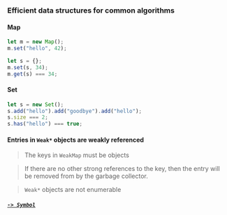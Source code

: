 ### Efficient data structures for common algorithms

#### Map

```JavaScript
let m = new Map();
m.set("hello", 42);

let s = {};
m.set(s, 34);
m.get(s) === 34;
```

#### Set

```JavaScript
let s = new Set();
s.add("hello").add("goodbye").add("hello");
s.size === 2;
s.has("hello") === true;
```

#### Entries in `Weak*` objects are weakly referenced

>The keys in `WeakMap` must be objects

> If there are no other strong references to the key, then the entry will be removed from by the garbage collector.

> `Weak*` objects are not enumerable

##### [`-> Symbol`](symbol.md)
